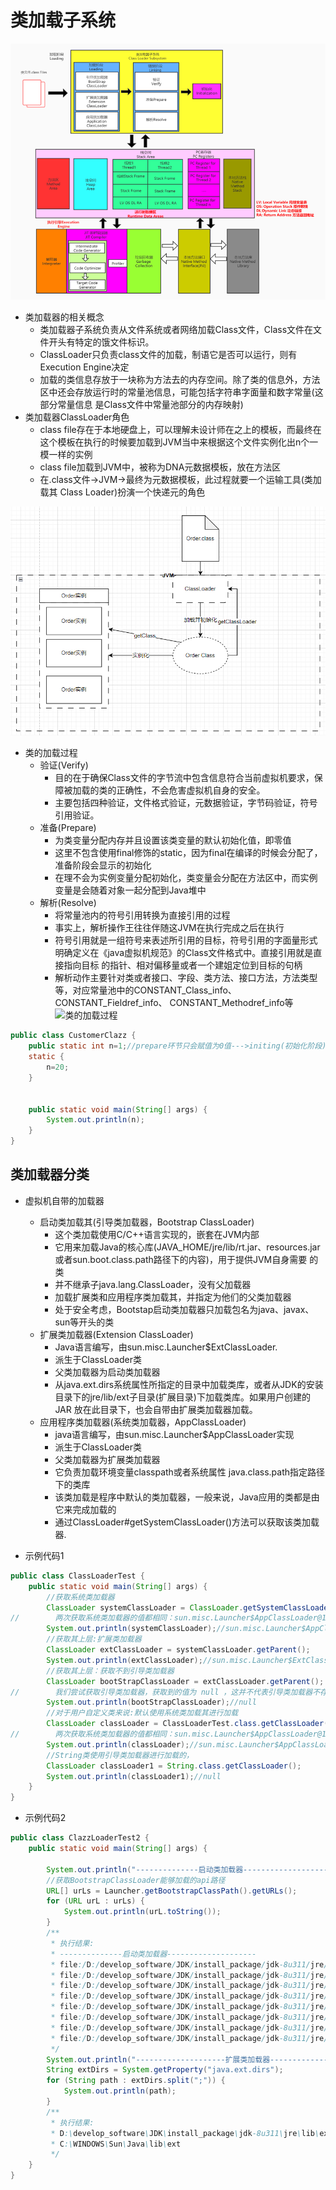 # 类加载子系统
![类加载子系统](./files/类加载体系-1.png)

* 类加载器的相关概念
  * 类加载器子系统负责从文件系统或者网络加载Class文件，Class文件在文件开头有特定的饿文件标识。
  * ClassLoader只负责class文件的加载，制语它是否可以运行，则有Execution Engine决定
  * 加载的类信息存放于一块称为方法去的内存空间。除了类的信息外，方法区中还会存放运行时的常量池信息，可能包括字符串字面量和数字常量(这部分常量信息
    是Class文件中常量池部分的内存映射)
* 类加载器ClassLoader角色
  * class file存在于本地硬盘上，可以理解未设计师在之上的模板，而最终在这个模板在执行的时候要加载到JVM当中来根据这个文件实例化出n个一模一样的实例
  * class file加载到JVM中，被称为DNA元数据模板，放在方法区
  * 在.class文件->JVM->最终为元数据模板，此过程就要一个运输工具(类加载其 Class Loader)扮演一个快递元的角色
  
![类加载器ClassLoader角色](./files/类加载器的角色-1.png)


* 类的加载过程
    * 验证(Verify) 
       * 目的在于确保Class文件的字节流中包含信息符合当前虚拟机要求，保障被加载的类的正确性，不会危害虚拟机自身的安全。
       * 主要包括四种验证，文件格式验证，元数据验证，字节码验证，符号引用验证。
    * 准备(Prepare)
       * 为类变量分配内存并且设置该类变量的默认初始化值，即零值
       * 这里不包含使用final修饰的static，因为final在编译的时候会分配了，准备阶段会显示的初始化
       * 在理不会为实例变量分配初始化，类变量会分配在方法区中，而实例变量是会随着对象一起分配到Java堆中
    * 解析(Resolve)
       * 将常量池内的符号引用转换为直接引用的过程
       * 事实上，解析操作王往往伴随这JVM在执行完成之后在执行
       * 符号引用就是一组符号来表述所引用的目标，符号引用的字面量形式明确定义在《java虚拟机规范》的Class文件格式中。直接引用就是直接指向目标
          的指针、相对偏移量或者一个建姐定位到目标的句柄
       * 解析动作主要针对类或者接口、字段、类方法、接口方法，方法类型等，对应常量池中的CONSTANT_Class_info、CONSTANT_Fieldref_info、
         CONSTANT_Methodref_info等
![类的加载过程](.files/类加载的过程-1.png)


```java
public class CustomerClazz {
    public static int n=1;//prepare环节只会赋值为0值--->initing(初始化阶段)才将n=1
    static {
        n=20;
    }


    public static void main(String[] args) {
        System.out.println(n);
    }
}
```


## 类加载器分类
* 虚拟机自带的加载器
    * 启动类加载其(引导类加载器，Bootstrap ClassLoader)
        * 这个类加载使用C/C++语言实现的，嵌套在JVM内部
        * 它用来加载Java的核心库(JAVA_HOME/jre/lib/rt.jar、resources.jar或者sun.boot.class.path路径下的内容)，用于提供JVM自身需要
        的类
        * 并不继承子java.lang.ClassLoader，没有父加载器
        * 加载扩展类和应用程序类加载其，并指定为他们的父类加载器
        * 处于安全考虑，Bootstap启动类加载器只加载包名为java、javax、sun等开头的类
    * 扩展类加载器(Extension ClassLoader)
        * Java语言编写，由sun.misc.Launcher$ExtClassLoader.
        * 派生于ClassLoader类
        * 父类加载器为启动类加载器
        * 从java.ext.dirs系统属性所指定的目录中加载类库，或者从JDK的安装目录下的jre/lib/ext子目录(扩展目录)下加载类库。如果用户创建的JAR
          放在此目录下，也会自带由扩展类加载器加载。
    * 应用程序类加载器(系统类加载器，AppClassLoader)
        * java语言编写，由sun.misc.Launcher$AppClassLoader实现
        * 派生于ClassLoader类
        * 父类加载器为扩展类加载器
        * 它负责加载环境变量classpath或者系统属性 java.class.path指定路径下的类库
        * 该类加载是程序中默认的类加载器，一般来说，Java应用的类都是由它来完成加载的
        * 通过ClassLoader#getSystemClassLoader()方法可以获取该类加载器.



* 示例代码1
```java
public class ClassLoaderTest {
    public static void main(String[] args) {
        //获取系统类加载器
        ClassLoader systemClassLoader = ClassLoader.getSystemClassLoader();
//        两次获取系统类加载器的值都相同：sun.misc.Launcher$AppClassLoader@18b4aac2 ，这说明系统类加载器是全局唯一的
        System.out.println(systemClassLoader);//sun.misc.Launcher$AppClassLoader@18b4aac2
        //获取其上层:扩展类加载器
        ClassLoader extClassLoader = systemClassLoader.getParent();
        System.out.println(extClassLoader);//sun.misc.Launcher$ExtClassLoader@38af3868
        //获取其上层：获取不到引导类加载器
        ClassLoader bootStrapClassLoader = extClassLoader.getParent();
//        我们尝试获取引导类加载器，获取到的值为 null ，这并不代表引导类加载器不存在，因为引导类加载器右 C/C++ 语言，我们获取不到
        System.out.println(bootStrapClassLoader);//null
        //对于用户自定义类来说:默认使用系统类加载其进行加载
        ClassLoader classLoader = ClassLoaderTest.class.getClassLoader();
//        两次获取系统类加载器的值都相同：sun.misc.Launcher$AppClassLoader@18b4aac2 ，这说明系统类加载器是全局唯一的
        System.out.println(classLoader);//sun.misc.Launcher$AppClassLoader@18b4aac2
        //String类使用引导类加载器进行加载的，
        ClassLoader classLoader1 = String.class.getClassLoader();
        System.out.println(classLoader1);//null
    }
}
```
* 示例代码2
```java
public class ClazzLoaderTest2 {
    public static void main(String[] args) {

        System.out.println("--------------启动类加载器--------------------");
        //获取BootstrapClassLoader能够加载的api路径
        URL[] urLs = Launcher.getBootstrapClassPath().getURLs();
        for (URL urL : urLs) {
            System.out.println(urL.toString());
        }
        /**
         * 执行结果:
         * --------------启动类加载器--------------------
         * file:/D:/develop_software/JDK/install_package/jdk-8u311/jre/lib/resources.jar
         * file:/D:/develop_software/JDK/install_package/jdk-8u311/jre/lib/rt.jar
         * file:/D:/develop_software/JDK/install_package/jdk-8u311/jre/lib/sunrsasign.jar
         * file:/D:/develop_software/JDK/install_package/jdk-8u311/jre/lib/jsse.jar
         * file:/D:/develop_software/JDK/install_package/jdk-8u311/jre/lib/jce.jar
         * file:/D:/develop_software/JDK/install_package/jdk-8u311/jre/lib/charsets.jar
         * file:/D:/develop_software/JDK/install_package/jdk-8u311/jre/lib/jfr.jar
         * file:/D:/develop_software/JDK/install_package/jdk-8u311/jre/classes
         */
        System.out.println("--------------------扩展类加载器-------------------------------");
        String extDirs = System.getProperty("java.ext.dirs");
        for (String path : extDirs.split(";")) {
            System.out.println(path);
        }
        /**
         * 执行结果:
         * D:\develop_software\JDK\install_package\jdk-8u311\jre\lib\ext
         * C:\WINDOWS\Sun\Java\lib\ext
         */
    }
}
```
































































  

